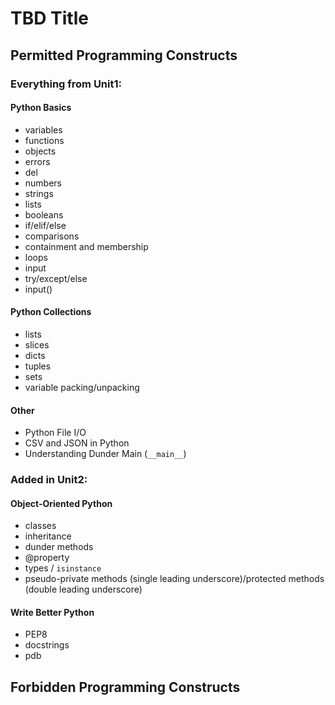 TBD Title
=============================

Permitted Programming Constructs
--------------------------------
### Everything from Unit1: ###

#### Python Basics ####
- variables
- functions
- objects
- errors
- del
- numbers
- strings
- lists
- booleans
- if/elif/else
- comparisons
- containment and membership
- loops
- input
- try/except/else
- input()

#### Python Collections ####
- lists
- slices
- dicts
- tuples
- sets
- variable packing/unpacking

#### Other ####
- Python File I/O
- CSV and JSON in Python
- Understanding Dunder Main (`__main__`)

### Added in Unit2: ###

#### Object-Oriented Python ####

- classes
- inheritance
- dunder methods
- @property
- types / `isinstance`
- pseudo-private methods (single leading underscore)/protected methods (double leading underscore)

#### Write Better Python ####

- PEP8
- docstrings
- pdb


Forbidden Programming Constructs
--------------------------------


